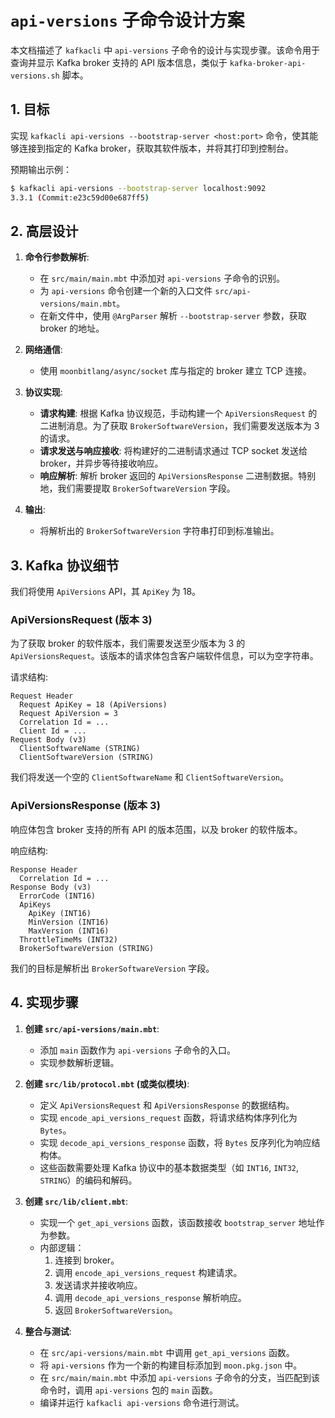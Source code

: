 # `api-versions` 子命令设计方案

本文档描述了 `kafkacli` 中 `api-versions` 子命令的设计与实现步骤。该命令用于查询并显示 Kafka broker 支持的 API 版本信息，类似于 `kafka-broker-api-versions.sh` 脚本。

## 1. 目标

实现 `kafkacli api-versions --bootstrap-server <host:port>` 命令，使其能够连接到指定的 Kafka broker，获取其软件版本，并将其打印到控制台。

预期输出示例：
```bash
$ kafkacli api-versions --bootstrap-server localhost:9092
3.3.1 (Commit:e23c59d00e687ff5)
```

## 2. 高层设计

1.  **命令行参数解析**:
    *   在 `src/main/main.mbt` 中添加对 `api-versions` 子命令的识别。
    *   为 `api-versions` 命令创建一个新的入口文件 `src/api-versions/main.mbt`。
    *   在新文件中，使用 `@ArgParser` 解析 `--bootstrap-server` 参数，获取 broker 的地址。

2.  **网络通信**:
    *   使用 `moonbitlang/async/socket` 库与指定的 broker 建立 TCP 连接。

3.  **协议实现**:
    *   **请求构建**: 根据 Kafka 协议规范，手动构建一个 `ApiVersionsRequest` 的二进制消息。为了获取 `BrokerSoftwareVersion`，我们需要发送版本为 3 的请求。
    *   **请求发送与响应接收**: 将构建好的二进制请求通过 TCP socket 发送给 broker，并异步等待接收响应。
    *   **响应解析**: 解析 broker 返回的 `ApiVersionsResponse` 二进制数据。特别地，我们需要提取 `BrokerSoftwareVersion` 字段。

4.  **输出**:
    *   将解析出的 `BrokerSoftwareVersion` 字符串打印到标准输出。

## 3. Kafka 协议细节

我们将使用 `ApiVersions` API，其 `ApiKey` 为 18。

### ApiVersionsRequest (版本 3)

为了获取 broker 的软件版本，我们需要发送至少版本为 3 的 `ApiVersionsRequest`。该版本的请求体包含客户端软件信息，可以为空字符串。

请求结构:
```
Request Header
  Request ApiKey = 18 (ApiVersions)
  Request ApiVersion = 3
  Correlation Id = ...
  Client Id = ...
Request Body (v3)
  ClientSoftwareName (STRING)
  ClientSoftwareVersion (STRING)
```

我们将发送一个空的 `ClientSoftwareName` 和 `ClientSoftwareVersion`。

### ApiVersionsResponse (版本 3)

响应体包含 broker 支持的所有 API 的版本范围，以及 broker 的软件版本。

响应结构:
```
Response Header
  Correlation Id = ...
Response Body (v3)
  ErrorCode (INT16)
  ApiKeys
    ApiKey (INT16)
    MinVersion (INT16)
    MaxVersion (INT16)
  ThrottleTimeMs (INT32)
  BrokerSoftwareVersion (STRING)
```

我们的目标是解析出 `BrokerSoftwareVersion` 字段。

## 4. 实现步骤

1.  **创建 `src/api-versions/main.mbt`**:
    *   添加 `main` 函数作为 `api-versions` 子命令的入口。
    *   实现参数解析逻辑。

2.  **创建 `src/lib/protocol.mbt` (或类似模块)**:
    *   定义 `ApiVersionsRequest` 和 `ApiVersionsResponse` 的数据结构。
    *   实现 `encode_api_versions_request` 函数，将请求结构体序列化为 `Bytes`。
    *   实现 `decode_api_versions_response` 函数，将 `Bytes` 反序列化为响应结构体。
    *   这些函数需要处理 Kafka 协议中的基本数据类型（如 `INT16`, `INT32`, `STRING`）的编码和解码。

3.  **创建 `src/lib/client.mbt`**:
    *   实现一个 `get_api_versions` 函数，该函数接收 `bootstrap_server` 地址作为参数。
    *   内部逻辑：
        1.  连接到 broker。
        2.  调用 `encode_api_versions_request` 构建请求。
        3.  发送请求并接收响应。
        4.  调用 `decode_api_versions_response` 解析响应。
        5.  返回 `BrokerSoftwareVersion`。

4.  **整合与测试**:
    *   在 `src/api-versions/main.mbt` 中调用 `get_api_versions` 函数。
    *   将 `api-versions` 作为一个新的构建目标添加到 `moon.pkg.json` 中。
    *   在 `src/main/main.mbt` 中添加 `api-versions` 子命令的分支，当匹配到该命令时，调用 `api-versions` 包的 `main` 函数。
    *   编译并运行 `kafkacli api-versions` 命令进行测试。
